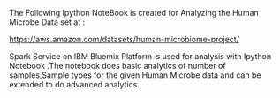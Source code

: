 The Following Ipython NoteBook is created for Analyzing the Human Microbe Data set at :

https://aws.amazon.com/datasets/human-microbiome-project/


Spark Service on IBM Bluemix Platform is used for analysis with Ipython Notebook .The notebook does basic analytics of number of samples,Sample types for the given Human Microbe data and can be extended to do advanced analytics.

